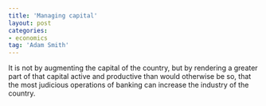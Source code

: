 ```yaml
---
title: 'Managing capital'
layout: post
categories:
- economics
tag: 'Adam Smith'
---
```


It is not by augmenting the capital of the country, but by rendering a greater part of that capital active and productive than would otherwise be so, that the most judicious operations of banking can increase the industry of the country.